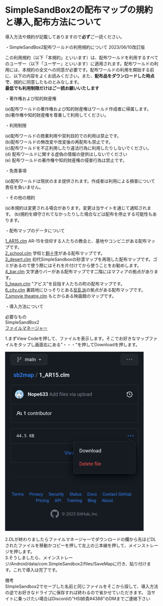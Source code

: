 # SimpleSandBox2の配布マップの規約と導入,配布方法について
導入方法や規約が記載してありますので**必ず**ご一読ください。


・SimpleSandBox2配布ワールドの利用規約について 2023/06/10改訂版

この利用規約（以下「本規約」といいます）は、配布ワールドを利用するすべてのユーザー（以下「ユーザー」といいます）に適用されます。配布ワールドの利用には、本規約の全文への同意が必要です。配布ワールドの利用を開始する前に、以下の内容をよくお読みください。また、**配布品をダウンロードした時点で**、規約に同意したものとみなします。  
**最低でも利用制限だけはご一読お願いいたします**

・著作権および知的財産権

(a)配布ワールドの著作権および知的財産権はワールド作成者に帰属します。  
(b)著作権や知的財産権を尊重して利用してください。

・利用制限

(a)配布ワールドの商業利用や営利目的での利用は禁止です。  
(b)配布ワールドの無改変や改変後の再配布も禁止です。  
(c)配布ワールドを不正利用したり違法行為に利用したりしないでください。  
(d) 配布ワールドに関する虚偽の情報の提供はしないでください  
(e) 配布ワールドの著作権や知的財産権の侵害行為は禁止です。 

・免責事項

(a)配布ワールドは現状のまま提供されます。作成者は利用による損害について責任を負いません。

・その他の規約

(a)本規約は変更される場合があります。変更は当サイトを通じて通知されます。
(b)規約を順守されてなかったりした場合などは配布を停止する可能性もあります。

・配布マップのデータについて  

[1_AR15.clm](https://github.com/Nope633/sb2map/blob/main/1_AR15.clm) AR-15を信仰する人たちの教会と、基地やコンビニがある配布マップです。  
[2_school.clm](https://github.com/Nope633/sb2map/blob/main/2_school.clm) 学校と[鉤十字](https://ja.wikipedia.org/wiki/%E3%83%8F%E3%83%BC%E3%82%B1%E3%83%B3%E3%82%AF%E3%83%AD%E3%82%A4%E3%83%84)がある配布マップです。  
[3_desert.clm](https://github.com/Nope633/sb2map/blob/main/3_desert.clm) 初代SimpleSandboxの砂漠マップを再現した配布マップです。ゴミがあるので使う際にはそれを片付けてから使うことをお勧めします。  
[4_bar.clm](https://github.com/Nope633/sb2map/blob/main/4_bar.clm) 文字通りバーがある配布マップです二階にはマフィアの拠点があります。  
[5_heavn.clm](https://github.com/Nope633/sb2map/blob/main/5_heavn.clm) "アビス"を目指す人たちの町の配布マップです。  
[6_city.clm](https://github.com/Nope633/sb2map/blob/main/6_city.clm) 裏路地にひっそりとある[反乱派](https://ja.wikipedia.org/wiki/%E3%82%A2%E3%82%A4%E3%83%AB%E3%83%A9%E3%83%B3%E3%83%89%E5%85%B1%E5%92%8C%E8%BB%8D)の拠点がある配布マップです。  
[7_smovie theatre.clm](https://github.com/Nope633/sb2map/blob/main/7_smovie%20theatre.clm) もとからある映画館のマップです。 


・導入方法について

必要なもの  
SimpleSandBox2  
[ファイルマネージャー](https://play.google.com/store/apps/details?id=com.alphainventor.filemanager) 

1.まずView Codeを押して、ファイルを表示します。そこでお好きなマップファイルをタップし画面右にある"・・・"を押してDownloadを押します。

![画像1](./画像1.png) 
  
2.DLが終わりましたらファイルマネージャーでダウンロードの欄から先ほどDLされたファイルを移動かコピーを押して左上の三本線を押して、メインストレージを押します。   
3.そうしましたら、メインストレージ/Android/data/com.SimpleSandbox2/files/SaveMapに行き、貼り付けます。これで導入は完了です。

備考  
SImpleSandbox2でセーブした名前と同じファイルをそこから探して、導入方法の逆でお好きなドライブに保存すれば終わるので省かせていただきます。 
当サイトに乗っけたい場合はDiscordの"HSI姉貴#4388"のDMまでご連絡下さい








